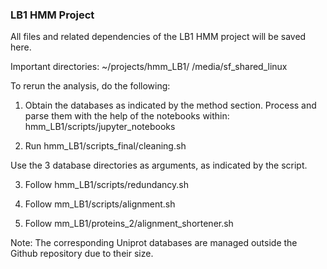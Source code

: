 ### LB1 HMM Project

All files and related dependencies of the LB1 HMM project will be saved here.


Important directories:
~/projects/hmm_LB1/
/media/sf_shared_linux


To rerun the analysis, do the following:

 1. Obtain the databases as indicated by the method section. Process and
 parse them with the help of the notebooks within:
 hmm_LB1/scripts/jupyter_notebooks

 2. Run hmm_LB1/scripts_final/cleaning.sh

 Use the 3 database directories as arguments, as indicated by the script.

 3. Follow hmm_LB1/scripts/redundancy.sh

 4. Follow mm_LB1/scripts/alignment.sh

 5. Follow mm_LB1/proteins_2/alignment_shortener.sh

 Note: The corresponding Uniprot databases are managed outside the Github
 repository due to their size. 
